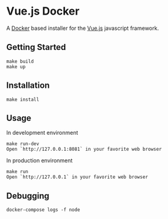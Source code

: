 # Vue.js Docker

A [Docker](https://www.docker.com/) based installer for the [Vue.js](https://vuejs.org) javascript framework. 

## Getting Started
````
make build
make up
````

## Installation
````
make install
````

## Usage
In development environment
````
make run-dev
Open `http://127.0.0.1:8081` in your favorite web browser
````

In production environment
````
make run
Open `http://127.0.0.1` in your favorite web browser
````

## Debugging
````
docker-compose logs -f node
```` 